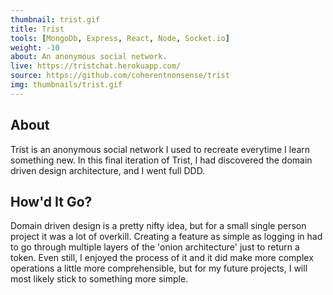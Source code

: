 ```yaml
---
thumbnail: trist.gif
title: Trist
tools: [MongoDb, Express, React, Node, Socket.io]
weight: -10
about: An anonymous social network.
live: https://tristchat.herokuapp.com/
source: https://github.com/coherentnonsense/trist
img: thumbnails/trist.gif
---
```


## About

Trist is an anonymous social network I used to recreate everytime I learn something new. In this final iteration of Trist, I had discovered the domain driven design architecture, and I went full DDD.

## How'd It Go?

Domain driven design is a pretty nifty idea, but for a small single person project it was a lot of overkill. Creating a feature as simple as logging in had to go through multiple layers of the 'onion architecture' just to return a token. Even still, I enjoyed the process of it and it did make more complex operations a little more comprehensible, but for my future projects, I will most likely stick to something more simple.